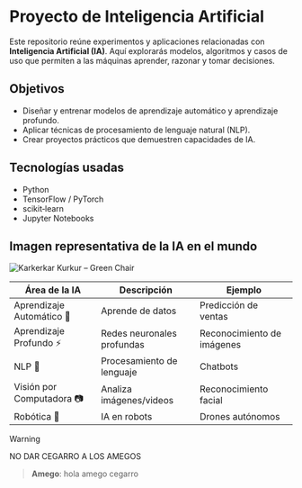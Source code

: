 # Proyecto de Inteligencia Artificial

Este repositorio reúne experimentos y aplicaciones relacionadas con **Inteligencia Artificial (IA)**. Aquí explorarás modelos, algoritmos y casos de uso que permiten a las máquinas aprender, razonar y tomar decisiones.

## Objetivos

- Diseñar y entrenar modelos de aprendizaje automático y aprendizaje profundo.  
- Aplicar técnicas de procesamiento de lenguaje natural (NLP).  
- Crear proyectos prácticos que demuestren capacidades de IA.

## Tecnologías usadas

- Python  
- TensorFlow / PyTorch  
- scikit‑learn  
- Jupyter Notebooks  

## Imagen representativa de la IA en el mundo 

![Karkerkar Kurkur – Green Chair](https://encrypted-tbn0.gstatic.com/images?q=tbn:ANd9GcR_EHWsY4EQLxyrQmEtXt7MTjhZkLZjHEYvPUxMz_gIEEZw2TAH7QPABoPI4tHg8crjkUY&usqp=CAU)  

| Área de la IA        | Descripción                     | Ejemplo                     |
|---------------------|---------------------------------|----------------------------|
| Aprendizaje Automático :brain: | Aprende de datos                 | Predicción de ventas       |
| Aprendizaje Profundo :zap:     | Redes neuronales profundas       | Reconocimiento de imágenes |
| NLP :speech_balloon:           | Procesamiento de lenguaje       | Chatbots                  |
| Visión por Computadora :camera: | Analiza imágenes/videos         | Reconocimiento facial     |
| Robótica :robot:               | IA en robots                     | Drones autónomos          |



> [!WARNING]
> NO DAR CEGARRO A LOS AMEGOS


> **Amego**: hola amego cegarro



